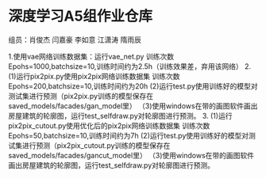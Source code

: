 # 深度学习A5组作业仓库

组员：肖俊杰 闫嘉豪 李如意 江潇涛 隋雨辰

 1.使用vae网络训练数据集：运行vae_net.py
   训练次数Epohs=1000,batchsize=10,训练时间约为2.5h（训练效果差，弃用该网络）
2.
  (1)运行pix2pix.py使用pix2pix网络训练数据集
      训练次数Epohs=200,batchsize=10,训练时间约为20h
  (2)运行test.py使用训练好的模型对测试集进行预测（pix2pix.py训练的模型保存在saved_models/facades/gan_model里）
（3)使用windows在带的画图软件画出房屋建筑的轮廓图，运行test_selfdraw.py对轮廓图进行预测。
3.
  (1)运行pix2pix_cutout.py使用优化后的pix2pix网络训练数据集
      训练次数Epohs=50,batchsize=10,训练时间约为7h
  (2)运行test.py使用训练好的模型对测试集进行预测（pix2pix_cutout.py训练的模型保存在saved_models/facades/gancut_model里）
（3)使用windows在带的画图软件画出房屋建筑的轮廓图，运行test_selfdraw.py对轮廓图进行预测。

